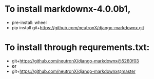 # To install markdownx-4.0.0b1,
* pre-install: wheel
* pip install git+https://github.com/neutronX/django-markdownx.git

# To install through requrements.txt:
* git+https://github.com/neutronX/django-markdownx@5260f03
* <b>or</b>
* git+https://github.com/neutronX/django-markdownx@master